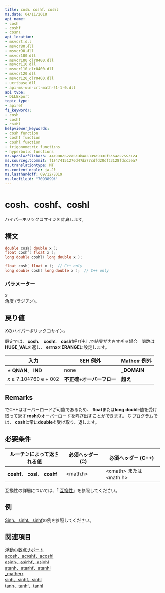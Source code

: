 ```yaml
---
title: cosh、coshf、coshl
ms.date: 04/11/2018
api_name:
- cosh
- coshf
- coshl
api_location:
- msvcrt.dll
- msvcr80.dll
- msvcr90.dll
- msvcr100.dll
- msvcr100_clr0400.dll
- msvcr110.dll
- msvcr110_clr0400.dll
- msvcr120.dll
- msvcr120_clr0400.dll
- ucrtbase.dll
- api-ms-win-crt-math-l1-1-0.dll
api_type:
- DLLExport
topic_type:
- apiref
f1_keywords:
- cosh
- coshf
- coshl
helpviewer_keywords:
- cosh function
- coshf function
- coshl function
- trigonometric functions
- hyperbolic functions
ms.openlocfilehash: 446988e67ca6e3b4a3839a9336f1ea4e2755c124
ms.sourcegitcommit: f19474151276d47da77cdfd20df53128fdcc3ea7
ms.translationtype: MT
ms.contentlocale: ja-JP
ms.lasthandoff: 09/12/2019
ms.locfileid: "70938996"
---
```

# <a name="cosh-coshf-coshl"></a>cosh、coshf、coshl

ハイパーボリックコサインを計算します。

## <a name="syntax"></a>構文

```C
double cosh( double x );
float coshf( float x );
long double coshl( long double x );
```

```cpp
float cosh( float x );  // C++ only
long double cosh( long double x );  // C++ only
```

### <a name="parameters"></a>パラメーター

*x*<br/>
角度 (ラジアン)。

## <a name="return-value"></a>戻り値

*X*のハイパーボリックコサイン。

既定では、 **cosh**、 **coshf**、 **coshf**呼び出しで結果が大きすぎる場合、関数は**HUGE_VAL**を返し、 **errno**を**ERANGE**に設定します。

|入力|SEH 例外|Matherr 例外|
|-----------|-------------------|-----------------------|
|± **QNAN**、 **IND**|none|**_DOMAIN**|
|*x* ≥ 7.104760 e + 002|**不正確**+**オーバーフロー**|**超え**|

## <a name="remarks"></a>Remarks

でC++はオーバーロードが可能であるため、 **float**または**long** **double**値を受け取って返す**cosh**のオーバーロードを呼び出すことができます。 C プログラムでは、 **cosh**は常に**double**を受け取り、返します。

## <a name="requirements"></a>必要条件

|ルーチンによって返される値|必須ヘッダー (C)|必須ヘッダー (C++)|
|-------------|---------------------|-|
|**coshf**、 **cosl**、 **coshf**|\<math.h>|\<cmath> または \<math.h>|

互換性の詳細については、「 [互換性](../../c-runtime-library/compatibility.md)」を参照してください。

## <a name="example"></a>例

[Sinh、sinhf、sinhf](sinh-sinhf-sinhl.md)の例を参照してください。

## <a name="see-also"></a>関連項目

[浮動小数点サポート](../../c-runtime-library/floating-point-support.md)<br/>
[acosh、acoshf、acoshl](acosh-acoshf-acoshl.md)<br/>
[asinh、asinhf、asinhl](asinh-asinhf-asinhl.md)<br/>
[atanh、atanhf、atanhl](atanh-atanhf-atanhl.md)<br/>
[_matherr](matherr.md)<br/>
[sinh、sinhf、sinhl](sinh-sinhf-sinhl.md)<br/>
[tanh、tanhf、tanhl](tanh-tanhf-tanhl.md)<br/>
